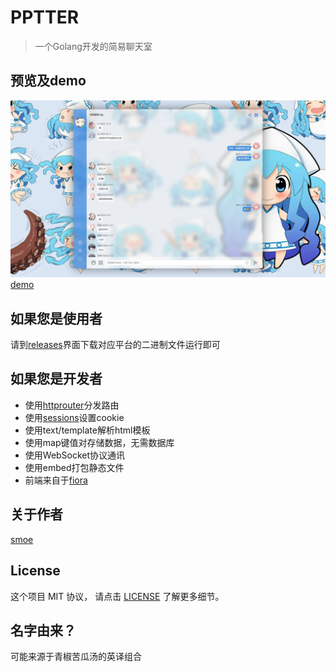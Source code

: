 # PPTTER

> 一个Golang开发的简易聊天室

## 预览及demo

![预览](https://github.com/BapiGso/pptter/blob/main/assets/QQ%E6%88%AA%E5%9B%BE20220806143241.webp)
[demo](https://pptter.onrender.com/)

## 如果您是使用者

请到[releases](https://github.com/BapiGso/pptter/releases)界面下载对应平台的二进制文件运行即可

## 如果您是开发者

 - 使用[httprouter](https://github.com/julienschmidt/httprouter)分发路由
 - 使用[sessions](https://github.com/gorilla/sessions)设置cookie
 - 使用text/template解析html模板
 - 使用map键值对存储数据，无需数据库
 - 使用WebSocket协议通讯
 - 使用embed打包静态文件
 - 前端来自于[fiora](https://github.com/yinxin630/fiora)

## 关于作者

[smoe](https://smoec.cc)

## License

这个项目 MIT 协议， 请点击 [LICENSE](LICENSE) 了解更多细节。

## 名字由来？

可能来源于青椒苦瓜汤的英译组合
